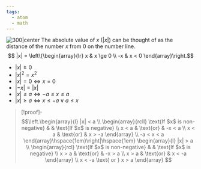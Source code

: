 ```yaml
---
tags:
  - atom
  - math
---
```

![300|center](general-abs-value.excalidraw)
The absolute value of $x$ ($|x|$) can be thought of as the distance of the number $x$ from 0 on the number line.
$$ |x| = \left\{\begin{array}{lr}
	x & x \ge 0 \\
	-x & x < 0
\end{array}\right.$$
- $|x| \ge 0$
- $|x|^2 = x^2$
- $|x| = 0 \iff x = 0$
- $|-x| = |x|$
- $|x| \le a \iff -a \le x \le a$
- $|x| \ge a \iff x \le -a \lor a \le x$

> [!proof]-
> $$\left.\begin{array}{l}
> 	|x| < a \\
> 	\begin{array}{rcll}
> 		\text{If $x$ is non-negative} & & \text{If $x$ is negative} \\
> 		x < a & \text{or} & -x < a \\
> 		x < a & \text{or} & x > -a
> 	\end{array} \\
> 	-a < x < a
> \end{array}\hspace{1em}\right|\hspace{1em}
> \begin{array}{l}
> 	|x| > a \\
> 	\begin{array}{rcl}
> 		\text{If $x$ is non-negative} & & \text{If $x$ is negative} \\
> 		x > a & \text{or} & -x > a \\
> 		x > a & \text{or} & x < -a
> 	\end{array} \\
> 	x < -a \text{ or } x > a
> \end{array}
> $$